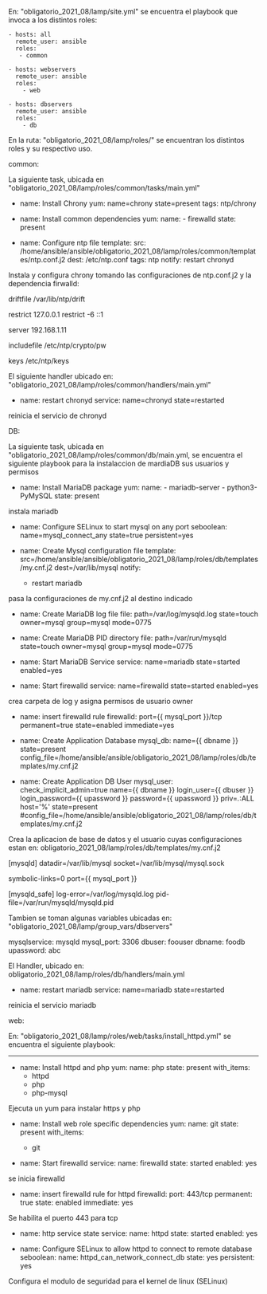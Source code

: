 En: "obligatorio_2021_08/lamp/site.yml" se encuentra el playbook que invoca a los distintos roles:

	- hosts: all
	  remote_user: ansible
	  roles:
	   - common

	- hosts: webservers
	  remote_user: ansible
	  roles:
	    - web

	- hosts: dbservers
	  remote_user: ansible
	  roles:
	    - db

En la ruta: "obligatorio_2021_08/lamp/roles/" se encuentran los distintos roles y su respectivo uso. 

common: 

La siguiente task, ubicada en "obligatorio_2021_08/lamp/roles/common/tasks/main.yml"

  - name: Install Chrony
    yum: name=chrony state=present
    tags: ntp/chrony

  - name: Install common dependencies
    yum:
      name: 
            - firewalld
      state: present

  - name: Configure ntp file
    template: 
      src: /home/ansible/ansible/obligatorio_2021_08/lamp/roles/common/templates/ntp.conf.j2
      dest: /etc/ntp.conf
    tags: ntp
    notify: restart chronyd

Instala y configura chrony tomando las configuraciones de ntp.conf.j2 y la dependencia firwalld:

driftfile /var/lib/ntp/drift

restrict 127.0.0.1 
restrict -6 ::1

server 192.168.1.11

includefile /etc/ntp/crypto/pw

keys /etc/ntp/keys

El siguiente handler ubicado en: "obligatorio_2021_08/lamp/roles/common/handlers/main.yml"

 - name: restart chronyd
    service: name=chronyd state=restarted

reinicia el servicio de chronyd


DB:

La siguiente task, ubicada en "obligatorio_2021_08/lamp/roles/common/db/main.yml, se encuentra el siguiente playbook para la instalaccion de mardiaDB sus usuarios y permisos

  - name: Install MariaDB package
    yum: 
      name: 
        - mariadb-server 
        - python3-PyMySQL
      state: present

instala mariadb

  - name: Configure SELinux to start mysql on any port
    seboolean: name=mysql_connect_any state=true persistent=yes

  - name: Create Mysql configuration file
    template: src=/home/ansible/ansible/obligatorio_2021_08/lamp/roles/db/templates/my.cnf.j2 dest=/var/lib/mysql
    notify:
    - restart mariadb

pasa la configuraciones de my.cnf.j2 al destino indicado 

  - name: Create MariaDB log file
    file: path=/var/log/mysqld.log state=touch owner=mysql group=mysql mode=0775

  - name: Create MariaDB PID directory
    file: path=/var/run/mysqld state=touch owner=mysql group=mysql mode=0775

  - name: Start MariaDB Service
    service: name=mariadb state=started enabled=yes

  - name: Start firewalld
    service: name=firewalld state=started enabled=yes

crea carpeta de log y asigna permisos de usuario owner

  - name: insert firewalld rule
    firewalld: port={{ mysql_port }}/tcp permanent=true state=enabled immediate=yes

  - name: Create Application Database
    mysql_db: 
      name={{ dbname }} 
      state=present 
      config_file=/home/ansible/ansible/obligatorio_2021_08/lamp/roles/db/templates/my.cnf.j2

  - name: Create Application DB User
    mysql_user: 
      check_implicit_admin=true
      name={{ dbname }} 
      login_user={{ dbuser }}
      login_password={{ upassword }} 
      password={{ upassword }}
      priv=*.*:ALL 
      host='%' 
      state=present
      #config_file=/home/ansible/ansible/obligatorio_2021_08/lamp/roles/db/templates/my.cnf.j2

Crea la aplicacion de base de datos y el usuario cuyas configuraciones estan en: obligatorio_2021_08/lamp/roles/db/templates/my.cnf.j2

[mysqld]
datadir=/var/lib/mysql
socket=/var/lib/mysql/mysql.sock

symbolic-links=0
port={{ mysql_port }}

[mysqld_safe]
log-error=/var/log/mysqld.log
pid-file=/var/run/mysqld/mysqld.pid

Tambien se toman algunas variables ubicadas en: "obligatorio_2021_08/lamp/group_vars/dbservers"

mysqlservice: mysqld
mysql_port: 3306
dbuser: foouser
dbname: foodb
upassword: abc


El Handler, ubicado en: obligatorio_2021_08/lamp/roles/db/handlers/main.yml

- name: restart mariadb
  service: name=mariadb state=restarted

reinicia el servicio mariadb

web:


En: "obligatorio_2021_08/lamp/roles/web/tasks/install_httpd.yml" se encuentra el siguiente playbook: 

---
  - name: Install httpd and php
    yum: 
      name: php 
      state: present
    with_items:
     - httpd
     - php
     - php-mysql

Ejecuta un yum para instalar https y php

  - name: Install web role specific dependencies
    yum: 
      name: git
      state: present
    with_items:
    - git

  - name: Start firewalld
    service: 
      name: firewalld 
      state: started
      enabled: yes

se inicia firewalld

  - name: insert firewalld rule for httpd
    firewalld: 
      port: 443/tcp 
      permanent: true 
      state: enabled
      immediate: yes

Se habilita el puerto 443 para tcp

  - name: http service state
    service: 
      name: httpd
      state: started
      enabled: yes

  - name: Configure SELinux to allow httpd to connect to remote database
    seboolean: 
      name: httpd_can_network_connect_db 
      state: yes 
      persistent: yes

Configura el modulo de seguridad para el kernel de linux (SELinux)
